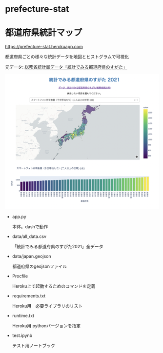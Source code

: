 # prefecture-stat

# 都道府県統計マップ

<a href="https://prefecture-stat.herokuapp.com" target="_blank">https://prefecture-stat.herokuapp.com</a>	

都道府県ごとの様々な統計データを地図とヒストグラムで可視化

元データ:
<a href="https://www.stat.go.jp/data/k-sugata/index.html" target="_blank">総務省統計局データ「統計でみる都道府県のすがた」</a>	

![thumbnail](thumbnail.png "thumbnail")


* app.py

  本体。dashで動作

* data/all_data.csv

  「統計でみる都道府県のすがた2021」全データ

* data/japan.geojson
  
  都道府県のgeojsonファイル

* Procfile
  
  Heroku上で起動するためのコマンドを定義

* requirements.txt
  
  Heroku用　必要ライブラリのリスト

* runtime.txt
  
  Heroku用 pythonバージョンを指定

* test.ipynb
  
  テスト用ノートブック




